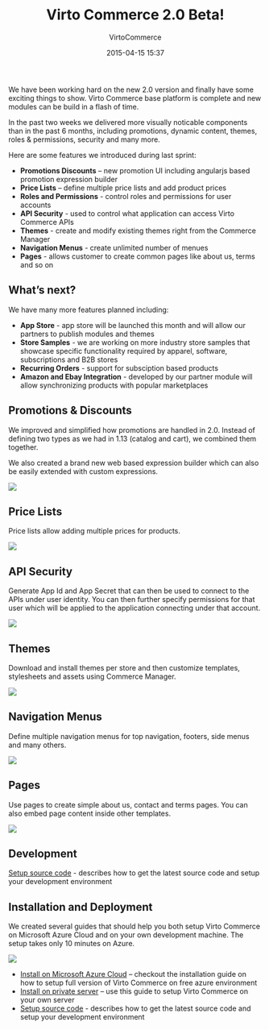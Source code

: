 ﻿---
author: VirtoCommerce
category: release
date: 2015-04-15 15:37
excerpt: We have been working hard on the new 2.0 version and finally have some exciting things to show.
permalink: blog/virtocommerce-2-0-beta
tags: [20, azure, beta, deployment, ecommerce, features, installation, microsoft-cloud, themes]
title: "Virto Commerce 2.0 Beta!"
---
We have been working hard on the new 2.0 version and finally have some exciting things to show. Virto Commerce base platform is complete and new modules can be build in a flash of time.

In the past two weeks we delivered more visually noticable components than in the past 6 months, including promotions, dynamic content, themes, roles &amp; permissions, security and many more.

Here are some features we introduced during last sprint:

* **Promotions Discounts** – new promotion UI including angularjs based promotion expression builder
* **Price Lists** – define multiple price lists and add product prices
* **Roles and Permissions** - control roles and permissions for user accounts
* **API Security** - used to control what application can access Virto Commerce APIs
* **Themes** - create and modify existing themes right from the Commerce Manager
* **Navigation Menus** - create unlimited number of menues
* **Pages** - allows customer to create common pages like about us, terms and so on

## What’s next?

We have many more features planned including:

* **App Store** - app store will be launched this month and will allow our partners to publish modules and themes
* **Store Samples** - we are working on more industry store samples that showcase specific functionality required by apparel, software, subscriptions and B2B stores
* **Recurring Orders** - support for subsciption based products
* **Amazon and Ebay Integration** - developed by our partner module will allow synchronizing products with popular marketplaces

## Promotions &amp; Discounts

We improved and simplified how promotions are handled in 2.0. Instead of defining two types as we had in 1.13 (catalog and cart), we combined them together.

We also created a brand new web based expression builder which can also be easily extended with custom expressions.

![](assets/images/blog/1429081222_full.png)

## Price Lists

Price lists allow adding multiple prices for products.

![](assets/images/blog/1429081797_full.png)

## API Security

Generate App Id and App Secret that can then be used to connect to the APIs under user identity. You can then further specify permissions for that user which will be applied to the application connecting under that account.

![](assets/images/blog/1429081520_full.png)

## Themes

Download and install themes per store and then customize templates, stylesheets and assets using Commerce Manager.

![](assets/images/blog/1429084380_full.png)

## Navigation Menus

Define multiple navigation menus for top navigation, footers, side menus and many others.

![](assets/images/blog/1429084476_full.png)

## Pages

Use pages to create simple about us, contact and terms pages. You can also embed page content inside other templates.

![](assets/images/blog/1429084558_full.png)

## Development

[Setup source code](docs/vc2devguide/deployment/platform-deployment/source-code-getting-started) - describes how to get the latest source code and setup your development environment

## Installation and Deployment

We created several guides that should help you both setup Virto Commerce on Microsoft Azure Cloud and on your own development machine. The setup takes only 10 minutes on Azure.

![](assets/images/blog/image2015-4-6-174141.png)

* [Install on Microsoft Azure Cloud](docs/vc2devguide/deployment/platform-deployment/deploy-from-github-to-microsoft-cloud-azure) – checkout the installation guide on how to setup full version of Virto Commerce on free azure environment
* [Install on private server](docs/vc2devguide/deployment/platform-deployment/deploy-web-applications-to-dedicated-server) – use this guide to setup Virto Commerce on your own server
* [Setup source code](docs/vc2devguide/deployment/platform-deployment/source-code-getting-started) - describes how to get the latest source code and setup your development environment